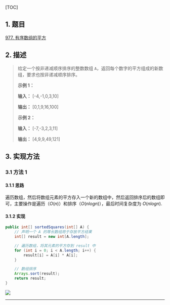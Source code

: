 [TOC]

## 1. 题目

[977. 有序数组的平方](https://leetcode-cn.com/problems/squares-of-a-sorted-array/)

## 2. 描述

>   给定一个按非递减顺序排序的整数数组 `A`，返回每个数字的平方组成的新数组，要求也按非递减顺序排序。
>
>   **示例 1：**
>
>   **输入：** \[-4,-1,0,3,10\]
>
>   **输出：** \[0,1,9,16,100\]
>
>   **示例 2：**
>
>   **输入：** \[-7,-3,2,3,11\]
>
>   **输出：** \[4,9,9,49,121\]



## 3. 实现方法

### 3.1 方法 1

#### 3.1.1 思路

遍历数组，然后将数组元素的平方存入一个新的数组中，然后返回排序后的数组即可，主要操作是遍历（$O(n)$）和排序（$O(nlogn)$），最后时间复杂度为 $O(nlogn)$.

#### 3.1.2 实现

```java
public int[] sortedSquares(int[] A) {
    // 声明一个 A 的等长数组用于存放平方结果
    int[] result = new int[A.length];

    // 遍历数组，将其元素的平方存到 result 中
    for (int i = 0; i < A.length; i++) {
        result[i] = A[i] * A[i];
    }

    // 数组排序
    Arrays.sort(result);
    return result;
}
```

![](https://gitee.com/cunyu1943/images/raw/master/ImgsUbuntu/20200510234310.png)

---
<link rel="stylesheet" href="https://cdnjs.cloudflare.com/ajax/libs/social-share.js/1.0.16/css/share.min.css">
<center><div class="social-share"></div></center>
<script type="text/javascript" src="https://cdnjs.cloudflare.com/ajax/libs/social-share.js/1.0.16/js/social-share.min.js"></script>